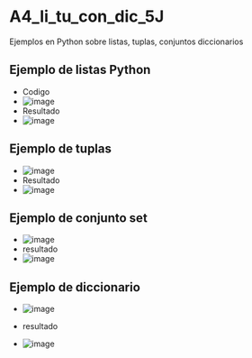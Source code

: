 # A4_li_tu_con_dic_5J
Ejemplos en Python sobre listas, tuplas, conjuntos diccionarios
## Ejemplo de listas Python
- Codigo
- ![image](https://github.com/user-attachments/assets/bb9ef17c-fc7b-45f6-816d-998e44e2e3b2)
- Resultado
- ![image](https://github.com/user-attachments/assets/7e2025cb-5353-4d85-b24e-27ba2c42b390)
## Ejemplo de tuplas
-  ![image](https://github.com/user-attachments/assets/dbdc8aad-eb3b-4fdc-a6bc-7a1863aef78c)
-  Resultado
-  ![image](https://github.com/user-attachments/assets/1cafd06a-c0c7-41f8-aef3-23fcf355f053)

## Ejemplo de conjunto set 
- ![image](https://github.com/user-attachments/assets/26686203-a974-40a1-861e-eefbd4c71a79)
- resultado
- ![image](https://github.com/user-attachments/assets/5baeba7e-ee4a-4568-a191-945781fba9ec)
## Ejemplo de diccionario
- ![image](https://github.com/user-attachments/assets/aefab1db-256e-4640-ac77-3874de6cb014)

- resultado
- ![image](https://github.com/user-attachments/assets/c9b35624-cdf0-42ee-b102-693683ecd8f2)


